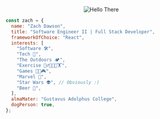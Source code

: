 <div align="center">
  <img src="https://media.giphy.com/media/Nx0rz3jtxtEre/giphy.gif" alt="Hello There" />
</div>

```javascript
const zach = {
  name: "Zach Dawson",
  title: "Software Engineer II | Full Stack Developer",
  frameworkOfChoice: "React",
  interests: [
    "Software 🛠️",
    "Tech 📱",
    "The Outdoors 🏕️",
    "Exercise 🏊‍♂️➕🏃➕🏋️",
    "Games 🎲➕🎮",
    "Marvel 🦸",
    "Star Wars 👽", // Obviously :)
    "Beer 🍺",
  ],
  almaMater: "Gustavus Adolphus College",
  dogPerson: true,
};
```
